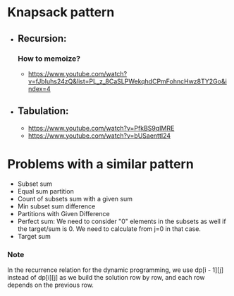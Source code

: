# Knapsack pattern

- ## Recursion:

  ### How to memoize?

  - https://www.youtube.com/watch?v=fJbIuhs24zQ&list=PL_z_8CaSLPWekqhdCPmFohncHwz8TY2Go&index=4

- ## Tabulation:

  - https://www.youtube.com/watch?v=PfkBS9qIMRE
  - https://www.youtube.com/watch?v=bUSaenttI24

# Problems with a similar pattern

- Subset sum
- Equal sum partition
- Count of subsets sum with a given sum
- Min subset sum difference
- Partitions with Given Difference
- Perfect sum: We need to consider "0" elements in the subsets as well if the target/sum is 0. We need to calculate from j=0 in that case.
- Target sum

### Note

In the recurrence relation for the dynamic programming, we use dp[i - 1][j] instead of dp[i][j] as we build the solution row by row, and each row depends on the previous row.
